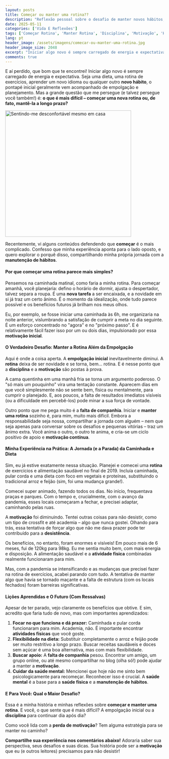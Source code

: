 ```yaml
---
layout: posts
title: Começar ou manter uma rotina??
description: "Reflexão pessoal sobre o desafio de manter novos hábitos, como exercícios e dieta, após a empolgação inicial. Compartilho minha experiência com a caminhada e busco entender por que desistimos."
date: 2025-05-11
categories: ['Vida E Reflexões']
tags: ['Começar Rotina', 'Manter Rotina', 'Disciplina', 'Motivação', 'Hábito Novo', 'Rotina Diária', 'Saúde Física', 'Saúde Mental', 'Exercícios', 'Dieta', 'Perda de Peso', 'Apoio Social', 'Flexibilidade', 'Prazer nas Atividades', 'motivacao', 'rotina', 'experiencias-pessoais']
lang: pt
header_image: /assets/imagens/comecar-ou-manter-uma-rotina.jpg
header_image_size: 2048
excerpt: "Iniciar algo novo é sempre carregado de energia e expectativa. Seja uma dieta, uma rotina de exer..."
comments: true
---
```


E aí perdido, que bom que te encontrei! Iniciar algo novo é sempre carregado de energia e expectativa. Seja uma dieta, uma rotina de exercícios, aprender um novo idioma ou qualquer outro **novo hábito**, o pontapé inicial geralmente vem acompanhado de empolgação e planejamento. Mas a grande questão que me persegue (e talvez persegue você também!) é: **o que é mais difícil – começar uma nova rotina ou, de fato, mantê-la a longo prazo?**

<img loading='lazy' alt="Sentindo-me desconfortável mesmo em casa" src="{{ '/assets/imagens/comecar-ou-manter-uma-rotina.jpg' | relative_url }}" width="400" height="400">

Recentemente, vi alguns conteúdos defendendo que **começar** é o mais complicado. Confesso que minha experiência aponta para o lado oposto, e quero explorar o porquê disso, compartilhando minha própria jornada com a **manutenção de hábitos**.

#### Por que começar uma rotina parece mais simples?

Pensemos na caminhada matinal, como faria a minha rotina. Para começar amanhã, você planejaria: defino o horário de dormir, ajusta o despertador, talvez separa a roupa. É uma **nova tarefa** a ser encaixada, e a novidade em si já traz um certo ânimo. É o momento da idealização, onde tudo parece possível e os benefícios futuros já brilham nos meus olhos.

Eu, por exemplo, se fosse iniciar uma caminhada às 6h, me organizaria na noite anterior, vislumbrando a satisfação de cumprir a meta no dia seguinte. É um esforço concentrado no "agora" e no "próximo passo". E é relativamente fácil fazer isso por um ou dois dias, impulsionado por essa **motivação inicial**.

#### O Verdadeiro Desafio: Manter a Rotina Além da Empolgação

Aqui é onde a coisa aperta. A **empolgação inicial** inevitavelmente diminui. A **rotina** deixa de ser novidade e se torna, bem... rotina. E é nesse ponto que a **disciplina** e a **motivação** são postas à prova.

A cama quentinha em uma manhã fria se torna um argumento poderoso. O "só mais um pouquinho" vira uma tentação constante. Aparecem dias em que você simplesmente não se sente bem, física ou mentalmente, para cumprir o planejado. E, aos poucos, a falta de resultados imediatos visíveis (ou a dificuldade em percebê-los) pode minar a sua força de vontade.

Outro ponto que me pega muito é a **falta de companhia**. Iniciar e **manter uma rotina** sozinho é, para mim, muito mais difícil. Embora a responsabilidade seja nossa, compartilhar a jornada com alguém – nem que seja apenas para conversar sobre os desafios e pequenas vitórias – traz um ânimo extra. Você anima o outro, o outro te anima, e cria-se um ciclo positivo de apoio e **motivação contínua**.

#### Minha Experiência na Prática: A Jornada (e a Parada) da Caminhada e Dieta

Sim, eu já estive exatamente nessa situação. Planejei e comecei uma **rotina** de exercícios e alimentação saudável no final de 2019. Incluía caminhada, pular corda e uma dieta com foco em vegetais e proteínas, substituindo o tradicional arroz e feijão (sim, foi uma mudança grande!).

Comecei super animado, fazendo todos os dias. No início, frequentava praças e parques. Com o tempo e, crucialmente, com o avanço da pandemia, esses locais começaram a fechar, e precisei adaptar, caminhando pelas ruas.

A **motivação** foi diminuindo. Tentei outras coisas para não desistir, como um tipo de crossfit e até academia – algo que nunca gostei. Olhando para trás, essa tentativa de forçar algo que não me dava prazer pode ter contribuído para a **desistência**.

Os benefícios, no entanto, foram enormes e visíveis! Em pouco mais de 6 meses, fui de 120kg para 98kg. Eu me sentia muito bem, com mais energia e disposição. A alimentação saudável e a **atividade física** combinadas realmente funcionaram para mim.

Mas, com a pandemia se intensificando e as mudanças que precisei fazer na rotina de exercícios, acabei parando com tudo. A tentativa de manter algo que havia se tornado maçante e a falta de estrutura (com os locais fechados) foram barreiras significativas.

#### Lições Aprendidas e O Futuro (Com Ressalvas)

Apesar de ter parado, vejo claramente os benefícios que obtive. E sim, acredito que faria tudo de novo, mas com importantes aprendizados:

1.  **Focar no que funciona e dá prazer:** Caminhada e pular corda funcionaram para mim. Academia, não. É importante encontrar **atividades físicas** que você goste.
2.  **Flexibilidade na dieta:** Substituir completamente o arroz e feijão pode ser muito restritivo a longo prazo. Buscar receitas saudáveis e doces sem açúcar é uma boa alternativa, mas com mais flexibilidade.
3.  **Buscar apoio:** A **falta de companhia** pesou. Encontrar um amigo, um grupo online, ou até mesmo compartilhar no blog (olha só!) pode ajudar a manter a **motivação**.
4.  **Cuidar da saúde mental:** Mencionei que hoje não me sinto bem psicologicamente para recomeçar. Reconhecer isso é crucial. A **saúde mental** é a base para a **saúde física** e a **manutenção de hábitos**.

#### E Para Você: Qual o Maior Desafio?

Essa é a minha história e minhas reflexões sobre **começar e manter uma rotina**. E você, o que sente que é mais difícil? A empolgação inicial ou a **disciplina** para continuar dia após dia?

Como você lida com a **perda de motivação**? Tem alguma estratégia para se manter no caminho?

**Compartilhe sua experiência nos comentários abaixo!** Adoraria saber sua perspectiva, seus desafios e suas dicas. Sua história pode ser a **motivação** que eu (e outros leitores) precisamos para não desistir!